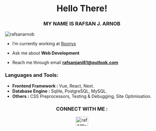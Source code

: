 <h1 align="center">Hello There!</h1>
<h3 align="center">MY NAME IS RAFSAN J. ARNOB</h3>

<p align="left"> <img src="https://komarev.com/ghpvc/?username=rafsanarnob&label=Profile%20views&color=0e75b6&style=flat" alt="rafsanarnob" /> </p>

- I’m currently working at [Roonyx](https://roonyx.tech/)

-  Ask me about **Web Development**

-  Reach me through email **rafsanjani81@outlook.com**

<h3 align="left">Languages and Tools:</h3>

- **Frontend Framework :** Vue, React, Next.
- **Database Engine :** Sqlite, PostgreSQL, MySQL.
- **Others :** CSS Preprocessors, Testing & Debugging, Site Optimisation.

<h3 align="center">CONNECT WITH ME :</h3>
<p align="center">
<a href="https://linkedin.com/in/rafsan-arnob" target="blank"><img align="center" src="https://raw.githubusercontent.com/rahuldkjain/github-profile-readme-generator/master/src/images/icons/Social/linked-in-alt.svg" alt="rafsan-arnob" height="30" width="40" /></a>
</p>
